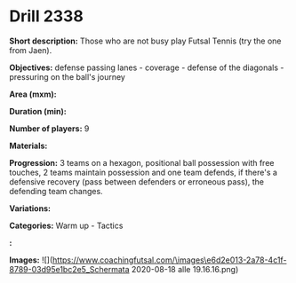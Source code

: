# Drill 2338

**Short description:**
Those who are not busy play Futsal Tennis (try the one from Jaen).

**Objectives:**
defense passing lanes - coverage - defense of the diagonals - pressuring on the ball's journey

**Area (mxm):**


**Duration (min):**


**Number of players:**
9

**Materials:**


**Progression:**
3 teams on a hexagon, positional ball possession with free touches, 2 teams maintain possession and one team defends, if there's a defensive recovery (pass between defenders or erroneous pass), the defending team changes.

**Variations:**


**Categories:**
Warm up - Tactics

**:**


**Images:**
![](https://www.coachingfutsal.com/\images\e6d2e013-2a78-4c1f-8789-03d95e1bc2e5_Schermata 2020-08-18 alle 19.16.16.png)

